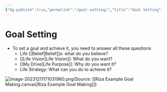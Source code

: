 ```yaml
---
{"dg-publish":true,"permalink":"/goal-setting/","title":"Goal Setting","tags":["Life"]}
---
```


# Goal Setting
- To set a goal and achieve it, you need to answer all these questions 
	- Life [[Belief\|Belief]]s: what do you believe?
	- [[Life Vision\|Life Vision]]: What do you want?
	- [[My Drive\|Life Purpose]]: Why do you want it?
	- Life Strategy: What can you do to achieve it?
 
![image-20231211171031960.png](/img/user/assets/Goal%20Setting/image-20231211171031960.png)(Source: [[Riza Example Goal Making.canvas\|Riza Example Goal Making]])

